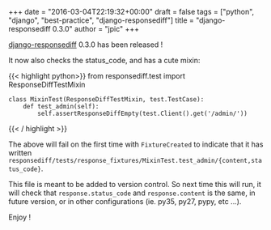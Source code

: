 +++
date = "2016-03-04T22:19:32+00:00"
draft = false
tags = ["python", "django", "best-practice", "django-responsediff"]
title = "django-responsediff 0.3.0"
author = "jpic"
+++

[django-responsediff](https://github.com/yourlabs/django-responsediff) 0.3.0 has been released !

It now also checks the status_code, and has a cute mixin:


{{< highlight python>}}
    from responsediff.test import ResponseDiffTestMixin

    class MixinTest(ResponseDiffTestMixin, test.TestCase):
        def test_admin(self):
            self.assertResponseDiffEmpty(test.Client().get('/admin/'))
{{< / highlight >}}


The above will fail on the first time with ``FixtureCreated`` to indicate that
it has written
``responsediff/tests/response_fixtures/MixinTest.test_admin/{content,status_code}``.

This file is meant to be added to version control. So next time this will run,
it will check that ``response.status_code`` and ``response.content`` is the
same, in future version, or in other configurations (ie. py35, py27, pypy, etc
...).

Enjoy !
